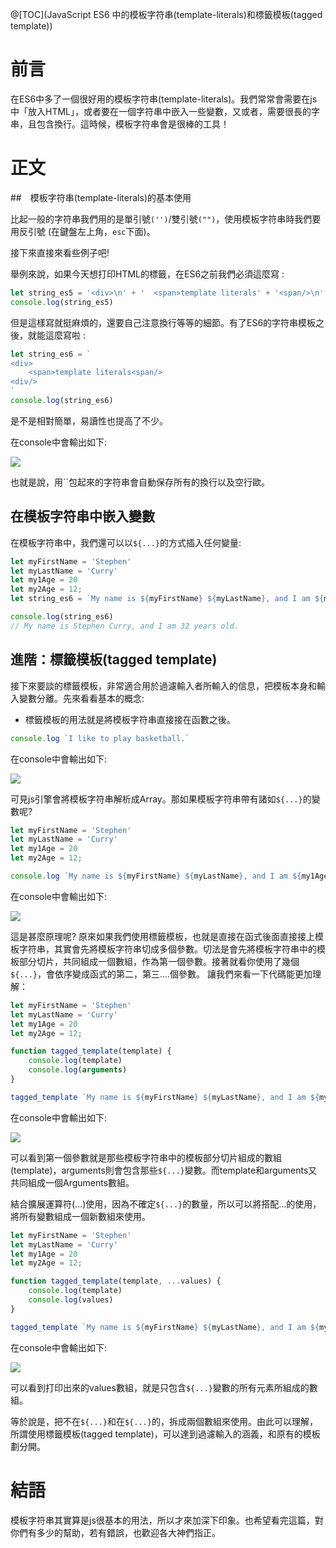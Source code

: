 @[TOC](JavaScript ES6 中的模板字符串(template-literals)和標籤模板(tagged template))

# 前言

在ES6中多了一個很好用的模板字符串(template-literals)。我們常常會需要在js中「放入HTML」，或者要在一個字符串中嵌入一些變數，又或者，需要很長的字串，且包含換行。這時候，模板字符串會是很棒的工具！

# 正文

##　模板字符串(template-literals)的基本使用

比起一般的字符串我們用的是單引號`('')`/雙引號`("")`，使用模板字符串時我們要用反引號 (在鍵盤左上角，`esc`下面)。

接下來直接來看些例子吧!

舉例來說，如果今天想打印HTML的標籤，在ES6之前我們必須這麼寫 :

```js
let string_es5 = '<div>\n' + '  <span>template literals' + '<span/>\n' + '<div/>' 
console.log(string_es5)
```
但是這樣寫就挺麻煩的，還要自己注意換行等等的細節。有了ES6的字符串模板之後，就能這麼寫啦 :

```js
let string_es6 = `
<div>
    <span>template literals<span/>
<div/>
`
console.log(string_es6)
```
是不是相對簡單，易讀性也提高了不少。

在console中會輸出如下:

![](https://wtfhhh.oss-cn-beijing.aliyuncs.com/temp-str.png)

也就是說，用``包起來的字符串會自動保存所有的換行以及空行歐。

## 在模板字符串中嵌入變數

在模板字符串中，我們還可以以`${...}`的方式插入任何變量:

```js
let myFirstName = 'Stephen'
let myLastName = 'Curry'
let my1Age = 20
let my2Age = 12;
let string_es6 = `My name is ${myFirstName} ${myLastName}, and I am ${my1Age + my2Age} years old.`

console.log(string_es6)
// My name is Stephen Curry, and I am 32 years old.
```

## 進階：標籤模板(tagged template)

接下來要談的標籤模板，非常適合用於過濾輸入者所輸入的信息，把模板本身和輸入變數分離。先來看看基本的概念:

- 標籤模板的用法就是將模板字符串直接接在函數之後。

```js
console.log `I like to play basketball.`
```
在console中會輸出如下:

![](https://wtfhhh.oss-cn-beijing.aliyuncs.com/template-string-2.png)

可見js引擎會將模板字符串解析成Array。那如果模板字符串帶有諸如`${...}`的變數呢?

```js
let myFirstName = 'Stephen'
let myLastName = 'Curry'
let my1Age = 20
let my2Age = 12;

console.log `My name is ${myFirstName} ${myLastName}, and I am ${my1Age + my2Age} years old.`
```

在console中會輸出如下:

![](https://wtfhhh.oss-cn-beijing.aliyuncs.com/template-lit-3.png)

這是甚麼原理呢?
原來如果我們使用標籤模板，也就是直接在函式後面直接接上模板字符串，其實會先將模板字符串切成多個參數。切法是會先將模板字符串中的模板部分切片，共同組成一個數組，作為第一個參數。接著就看你使用了幾個`${...}`，會依序變成函式的第二，第三....個參數。
讓我們來看一下代碼能更加理解：

```js
let myFirstName = 'Stephen'
let myLastName = 'Curry'
let my1Age = 20
let my2Age = 12;

function tagged_template(template) {
    console.log(template)
    console.log(arguments)
}

tagged_template `My name is ${myFirstName} ${myLastName}, and I am ${my1Age + my2Age} years old.`
```

在console中會輸出如下:

![](https://wtfhhh.oss-cn-beijing.aliyuncs.com/template-lit-4.png)

可以看到第一個參數就是那些模板字符串中的模板部分切片組成的數組(template)，arguments則會包含那些`${...}`變數。而template和arguments又共同組成一個Arguments數組。

結合擴展運算符(...)使用，因為不確定`${...}`的數量，所以可以將搭配...的使用，將所有變數組成一個新數組來使用。

```js
let myFirstName = 'Stephen'
let myLastName = 'Curry'
let my1Age = 20
let my2Age = 12;

function tagged_template(template, ...values) {
    console.log(template)
    console.log(values)
}

tagged_template `My name is ${myFirstName} ${myLastName}, and I am ${my1Age + my2Age} years old.`
```

在console中會輸出如下:

![](https://wtfhhh.oss-cn-beijing.aliyuncs.com/template-lit-5.png)

可以看到打印出來的values數組，就是只包含`${...}`變數的所有元素所組成的數組。

等於說是，把不在`${...}`和在`${...}`的，拆成兩個數組來使用。由此可以理解，所謂使用標籤模板(tagged template)，可以達到過濾輸入的涵義，和原有的模板劃分開。

# 結語

模板字符串其實算是js很基本的用法，所以才來加深下印象。也希望看完這篇，對你們有多少的幫助，若有錯誤，也歡迎各大神們指正。
